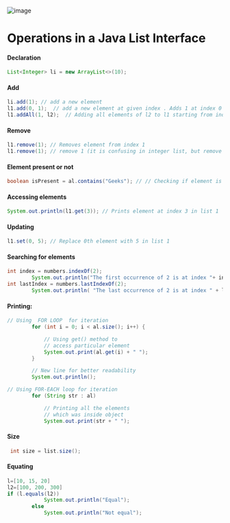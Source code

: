 ![image](https://github.com/user-attachments/assets/438d5c60-cebe-4bc9-8553-d04c7c78ef26)



# Operations in a Java List Interface
#### Declaration
```java
List<Integer> li = new ArrayList<>(10);
```

#### Add
```java
li.add(1); // add a new element
l1.add(0, 1);  // add a new element at given index . Adds 1 at index 0
l1.addAll(1, l2);  // Adding all elements of l2 to l1 starting from index 1 , ie it inserts l2  in the first index
```

#### Remove
```java
l1.remove(1); // Removes element from index 1
l1.remove(1); // remove 1 (it is confusing in integer list, but remove "geeks" from [srfs,sgfs,geeks,wetwe] of index 0,1,2,3  l1.remove("geeks");)
```

#### Element present or not
```java
boolean isPresent = al.contains("Geeks"); // // Checking if element is present 
```

#### Accessing elements
```java
System.out.println(l1.get(3)); // Prints element at index 3 in list 1
```

#### Updating
```java
l1.set(0, 5); // Replace 0th element with 5 in list 1
```

#### Searching for elements
```java
int index = numbers.indexOf(2);
        System.out.println("The first occurrence of 2 is at index "+ index);  // use indexOf() to find the first occurrence of an  element in the list
int lastIndex = numbers.lastIndexOf(2);
        System.out.println( "The last occurrence of 2 is at index " + lastIndex);  // use lastIndexOf() to find the last occurrence of  an element in the list
```

#### Printing:
```java
// Using  FOR LOOP  for iteration
        for (int i = 0; i < al.size(); i++) {

            // Using get() method to
            // access particular element
            System.out.print(al.get(i) + " ");
        }

        // New line for better readability
        System.out.println();

// Using FOR-EACH loop for iteration
        for (String str : al)

            // Printing all the elements
            // which was inside object
            System.out.print(str + " ");
```

#### Size
```java
 int size = list.size();
```

#### Equating
```java
l=[10, 15, 20]
l2=[100, 200, 300]
if (l.equals(l2)) 
            System.out.println("Equal"); 
        else
            System.out.println("Not equal");
```

